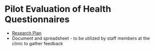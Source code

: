 # Pilot Evaluation of Health Questionnaires

- [Research Plan](https://github.com/department-of-veterans-affairs/va.gov-team/blob/master/products/health-care/questionnaire/research/pilot-evaluation/PilotEvaluation-ResearchPlan.pdf)
- Document and spreadsheet - to be utilized by staff members at the clinic to gather feedback
